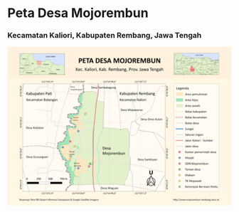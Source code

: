 # Peta Desa Mojorembun
### Kecamatan Kaliori, Kabupaten Rembang, Jawa Tengah

![Peta Desa Mojorembun](https://github.com/md-pras/peta-desa-mojorembun-rembang/blob/main/Peta%20Desa%20Mojorembun%20Kaliori%20Rembang.png?raw=true)

